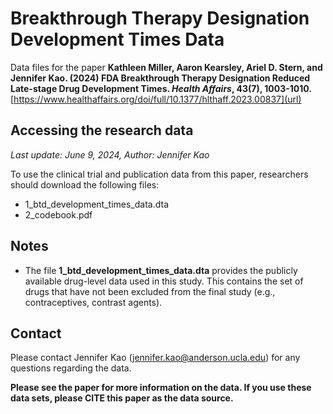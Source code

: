 # Breakthrough Therapy Designation Development Times Data

Data files for the paper **Kathleen Miller, Aaron Kearsley, Ariel D. Stern, and Jennifer Kao. (2024) FDA Breakthrough Therapy Designation Reduced Late-stage Drug Development Times. _Health Affairs_, 43(7), 1003-1010.** [https://www.healthaffairs.org/doi/full/10.1377/hlthaff.2023.00837](url)

## Accessing the research data 
_Last update: June 9, 2024,_ _Author: Jennifer Kao_

To use the clinical trial and publication data from this paper, researchers should download the following files: 

* 1_btd_development_times_data.dta
* 2_codebook.pdf

## Notes
* The file **1_btd_development_times_data.dta** provides the publicly available drug-level data used in this study. This contains the set of drugs that have not been excluded 
from the final study (e.g., contraceptives, contrast agents).

## Contact
Please contact Jennifer Kao (jennifer.kao@anderson.ucla.edu) for any questions regarding the data.

**Please see the paper for more information on the data. If you use these data sets, please CITE this paper as the data source.**

